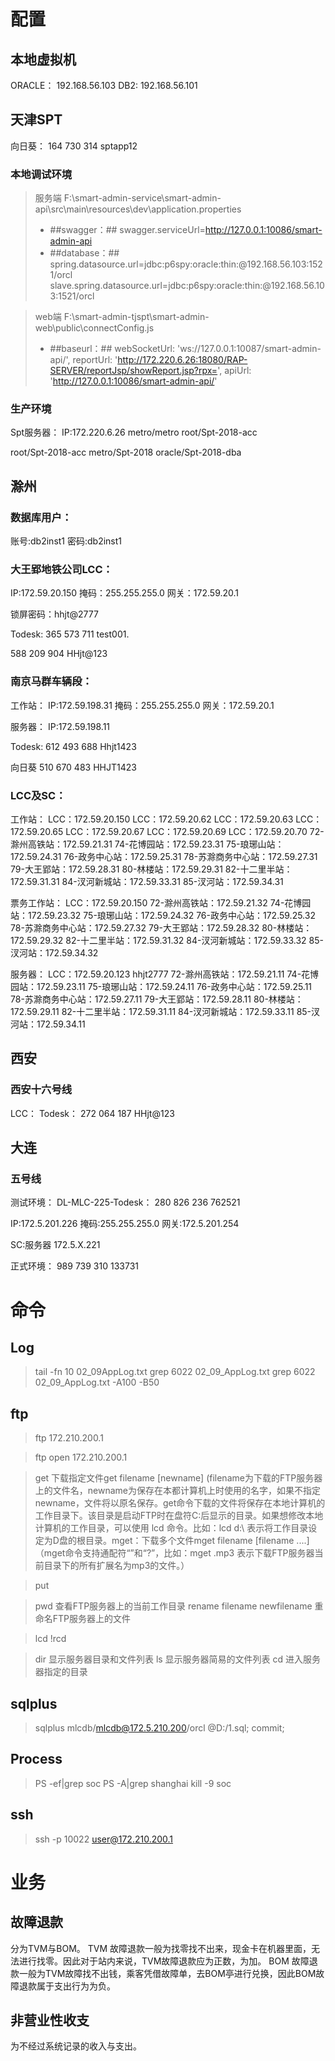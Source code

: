 # 配置

## 本地虚拟机
ORACLE：
192.168.56.103
DB2:
192.168.56.101

## 天津SPT
向日葵：
164 730 314
sptapp12

### 本地调试环境
>服务端
F:\smart-admin-service\smart-admin-api\src\main\resources\dev\application.properties
>- ##swagger：## swagger.serviceUrl=http://127.0.0.1:10086/smart-admin-api
>- ##database：## spring.datasource.url=jdbc:p6spy:oracle:thin:@192.168.56.103:1521/orcl
slave.spring.datasource.url=jdbc:p6spy:oracle:thin:@192.168.56.103:1521/orcl

>web端
F:\smart-admin-tjspt\smart-admin-web\public\connectConfig.js
>- ##baseurl：## 
webSocketUrl: 'ws://127.0.0.1:10087/smart-admin-api/',
reportUrl: 'http://172.220.6.26:18080/RAP-SERVER/reportJsp/showReport.jsp?rpx=',
apiUrl: 'http://127.0.0.1:10086/smart-admin-api/'

### 生产环境
Spt服务器：
IP:172.220.6.26
metro/metro
root/Spt-2018-acc


root/Spt-2018-acc
metro/Spt-2018
oracle/Spt-2018-dba


## 滁州

### 数据库用户：
账号:db2inst1
密码:db2inst1
### 大王郢地铁公司LCC：

IP:172.59.20.150
掩码：255.255.255.0
网关：172.59.20.1

锁屏密码：hhjt@2777

Todesk:
365 573 711
test001.

588 209 904
HHjt@123

### 南京马群车辆段：

工作站：
IP:172.59.198.31
掩码：255.255.255.0
网关：172.59.20.1

服务器：
IP:172.59.198.11

Todesk:
612 493 688
Hhjt1423

向日葵
510 670 483
HHJT1423

### LCC及SC：
工作站：
LCC：172.59.20.150
LCC：172.59.20.62
LCC：172.59.20.63
LCC：172.59.20.65
LCC：172.59.20.67
LCC：172.59.20.69
LCC：172.59.20.70
72-滁州高铁站：172.59.21.31
74-花博园站：172.59.23.31
75-琅琊山站：172.59.24.31
76-政务中心站：172.59.25.31
78-苏滁商务中心站：172.59.27.31
79-大王郢站：172.59.28.31
80-林楼站：172.59.29.31
82-十二里半站：172.59.31.31
84-汊河新城站：172.59.33.31
85-汊河站：172.59.34.31

票务工作站：
LCC：172.59.20.150
72-滁州高铁站：172.59.21.32
74-花博园站：172.59.23.32
75-琅琊山站：172.59.24.32
76-政务中心站：172.59.25.32
78-苏滁商务中心站：172.59.27.32
79-大王郢站：172.59.28.32
80-林楼站：172.59.29.32
82-十二里半站：172.59.31.32
84-汊河新城站：172.59.33.32
85-汊河站：172.59.34.32

服务器：
LCC：172.59.20.123
hhjt2777
72-滁州高铁站：172.59.21.11
74-花博园站：172.59.23.11
75-琅琊山站：172.59.24.11
76-政务中心站：172.59.25.11
78-苏滁商务中心站：172.59.27.11
79-大王郢站：172.59.28.11
80-林楼站：172.59.29.11
82-十二里半站：172.59.31.11
84-汊河新城站：172.59.33.11
85-汊河站：172.59.34.11

## 西安
### 西安十六号线
LCC：
Todesk：
272 064 187
HHjt@123

## 大连
### 五号线
测试环境：
DL-MLC-225-Todesk：
280 826 236
762521

IP:172.5.201.226
掩码:255.255.255.0
网关:172.5.201.254

SC:服务器
172.5.X.221

正式环境：
989 739 310
133731


# 命令
## Log
>tail -fn 10 02_09AppLog.txt
>grep 6022 02_09_AppLog.txt
>grep 6022 02_09_AppLog.txt -A100 -B50

## ftp
>ftp 172.210.200.1

>ftp
>open 172.210.200.1

>get   下载指定文件get filename [newname]  (filename为下载的FTP服务器上的文件名，newname为保存在本都计算机上时使用的名字，如果不指定newname，文件将以原名保存。get命令下载的文件将保存在本地计算机的工作目录下。该目录是启动FTP时在盘符C:后显示的目录。如果想修改本地计算机的工作目录，可以使用 lcd 命令。比如：lcd d:\ 表示将工作目录设定为D盘的根目录。mget：下载多个文件mget filename [filename ....]（mget命令支持通配符“”和“?”，比如：mget .mp3 表示下载FTP服务器当前目录下的所有扩展名为mp3的文件。）

>put 

>pwd 查看FTP服务器上的当前工作目录
>rename filename newfilename  重命名FTP服务器上的文件

>lcd 
>!rcd

>dir 显示服务器目录和文件列表
>ls 显示服务器简易的文件列表
>cd 进入服务器指定的目录

## sqlplus
>sqlplus mlcdb/mlcdb@172.5.210.200/orcl
>@D:/1.sql;
>commit;

## Process
>PS -ef|grep soc
>PS -A|grep shanghai
>kill -9 soc


## ssh
>ssh -p 10022 user@172.210.200.1


# 业务
## 故障退款
分为TVM与BOM。
TVM 故障退款一般为找零找不出来，现金卡在机器里面，无法进行找零。因此对于站内来说，TVM故障退款应为正数，为加。
BOM 故障退款一般为TVM故障找不出钱，乘客凭借故障单，去BOM亭进行兑换，因此BOM故障退款属于支出行为为负。
## 非营业性收支
为不经过系统记录的收入与支出。